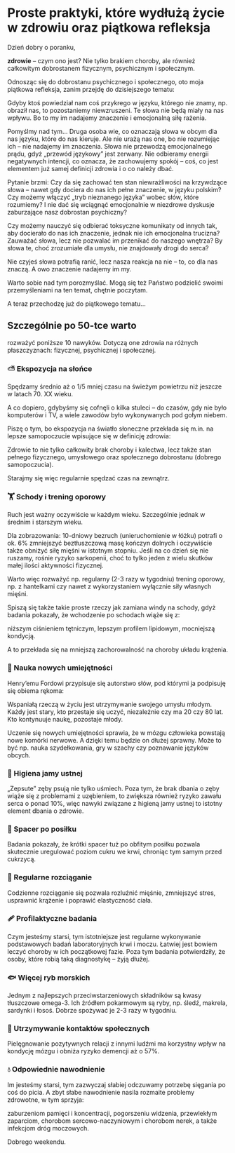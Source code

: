 # Proste praktyki, które wydłużą życie w zdrowiu oraz piątkowa refleksja

Dzień dobry o poranku,

**zdrowie** – czym ono jest? Nie tylko brakiem choroby, ale również całkowitym dobrostanem fizycznym, psychicznym i społecznym.

Odnosząc się do dobrostanu psychicznego i społecznego, oto moja piątkowa refleksja, zanim przejdę do dzisiejszego tematu:

Gdyby ktoś powiedział nam coś przykrego w języku, którego nie znamy, np. obraził nas, to pozostaniemy niewzruszeni. Te słowa nie będą miały na nas wpływu. Bo to my im nadajemy znaczenie i emocjonalną siłę rażenia.

Pomyślmy nad tym… Druga osoba wie, co oznaczają słowa w obcym dla nas języku, które do nas kieruje. Ale nie urażą nas one, bo nie rozumiejąc ich – nie nadajemy im znaczenia. Słowa nie przewodzą emocjonalnego prądu, gdyż „przewód językowy” jest zerwany. Nie odbieramy energii negatywnych intencji, co oznacza, że zachowujemy spokój – coś, co jest elementem już samej definicji zdrowia i o co należy dbać.

Pytanie brzmi: Czy da się zachować ten stan niewrażliwości na krzywdzące słowa – nawet gdy dociera do nas ich pełne znaczenie, w języku polskim? Czy możemy włączyć „tryb nieznanego języka” wobec słów, które rozumiemy? I nie dać się wciągnąć emocjonalnie w niezdrowe dyskusje zaburzające nasz dobrostan psychiczny?

Czy możemy nauczyć się odbierać toksyczne komunikaty od innych tak, aby docierało do nas ich znaczenie, jednak nie ich emocjonalna trucizna? Zauważać słowa, lecz nie pozwalać im przenikać do naszego wnętrza? By słowa te, choć zrozumiałe dla umysłu, nie znajdowały drogi do serca?

Nie czyjeś słowa potrafią ranić, lecz nasza reakcja na nie – to, co dla nas znaczą. A owo znaczenie nadajemy im my.

Warto sobie nad tym porozmyślać. Mogą się też Państwo podzielić swoimi przemyśleniami na ten temat, chętnie poczytam.

A teraz przechodzę już do piątkowego tematu…

## Szczególnie po 50-tce warto

rozważyć poniższe 10 nawyków. Dotyczą one zdrowia na różnych płaszczyznach: fizycznej, psychicznej i społecznej.

### ⛅ Ekspozycja na słońce

Spędzamy średnio aż o 1/5 mniej czasu na świeżym powietrzu niż jeszcze w latach 70. XX wieku.

A co dopiero, gdybyśmy się cofnęli o kilka stuleci – do czasów, gdy nie było komputerów i TV, a wiele zawodów było wykonywanych pod gołym niebem.

Piszę o tym, bo ekspozycja na światło słoneczne przekłada się m.in. na lepsze samopoczucie wpisujące się w definicję zdrowia:

Zdrowie to nie tylko całkowity brak choroby i kalectwa, lecz także stan pełnego fizycznego, umysłowego oraz społecznego dobrostanu (dobrego samopoczucia).

Starajmy się więc regularnie spędzać czas na zewnątrz.

### 🏋 Schody i trening oporowy

Ruch jest ważny oczywiście w każdym wieku. Szczególnie jednak w średnim i starszym wieku.

Dla zobrazowania: 10-dniowy bezruch (unieruchomienie w łóżku) potrafi o ok. 6% zmniejszyć beztłuszczową masę kończyn dolnych i oczywiście także obniżyć siłę mięśni w istotnym stopniu. Jeśli na co dzień się nie ruszamy, rośnie ryzyko sarkopenii, choć to tylko jeden z wielu skutków małej ilości aktywności fizycznej.

Warto więc rozważyć np. regularny (2-3 razy w tygodniu) trening oporowy, np. z hantelkami czy nawet z wykorzystaniem wyłącznie siły własnych mięśni.

Spiszą się także takie proste rzeczy jak zamiana windy na schody, gdyż badania pokazały, że wchodzenie po schodach wiąże się z:

niższym ciśnieniem tętniczym, lepszym profilem lipidowym, mocniejszą kondycją.

A to przekłada się na mniejszą zachorowalność na choroby układu krążenia.

### 📖 Nauka nowych umiejętności

Henry’emu Fordowi przypisuje się autorstwo słów, pod którymi ja podpisuję się obiema rękoma:

Wspaniałą rzeczą w życiu jest utrzymywanie swojego umysłu młodym. Każdy jest stary, kto przestaje się uczyć, niezależnie czy ma 20 czy 80 lat. Kto kontynuuje naukę, pozostaje młody.

Uczenie się nowych umiejętności sprawia, że w mózgu człowieka powstają nowe komórki nerwowe. A dzięki temu będzie on dłużej sprawny. Może to być np. nauka szydełkowania, gry w szachy czy poznawanie języków obcych.

### 🦷 Higiena jamy ustnej

„Zepsute” zęby psują nie tylko uśmiech. Poza tym, że brak dbania o zęby wiąże się z problemami z uzębieniem, to zwiększa również ryzyko zawału serca o ponad 10%, więc nawyki związane z higieną jamy ustnej to istotny element dbania o zdrowie.

### 🚶 Spacer po posiłku

Badania pokazały, że krótki spacer tuż po obfitym posiłku pozwala skutecznie uregulować poziom cukru we krwi, chroniąc tym samym przed cukrzycą.

### 🤸 Regularne rozciąganie

Codzienne rozciąganie się pozwala rozluźnić mięśnie, zmniejszyć stres, usprawnić krążenie i poprawić elastyczność ciała.

### 🩹 Profilaktyczne badania

Czym jesteśmy starsi, tym istotniejsze jest regularne wykonywanie podstawowych badań laboratoryjnych krwi i moczu. Łatwiej jest bowiem leczyć choroby w ich początkowej fazie. Poza tym badania potwierdziły, że osoby, które robią taką diagnostykę – żyją dłużej.

### 🐟 Więcej ryb morskich

Jednym z najlepszych przeciwstarzeniowych składników są kwasy tłuszczowe omega-3. Ich źródłem pokarmowym są ryby, np. śledź, makrela, sardynki i łosoś. Dobrze spożywać je 2-3 razy w tygodniu.

### 👥 Utrzymywanie kontaktów społecznych

Pielęgnowanie pozytywnych relacji z innymi ludźmi ma korzystny wpływ na kondycję mózgu i obniża ryzyko demencji aż o 57%.

### 💧 Odpowiednie nawodnienie

Im jesteśmy starsi, tym zazwyczaj słabiej odczuwamy potrzebę sięgania po coś do picia. A zbyt słabe nawodnienie nasila rozmaite problemy zdrowotne, w tym sprzyja:

zaburzeniom pamięci i koncentracji, pogorszeniu widzenia, przewlekłym zaparciom, chorobom sercowo-naczyniowym i chorobom nerek, a także infekcjom dróg moczowych.

Dobrego weekendu.

